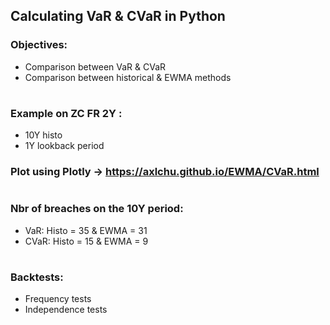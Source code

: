 ## Calculating VaR & CVaR in Python

### Objectives:
- Comparison between VaR & CVaR
- Comparison between historical & EWMA methods

#
### Example on ZC FR 2Y : 
- 10Y histo
- 1Y lookback period

### Plot using Plotly -> https://axlchu.github.io/EWMA/CVaR.html

#
### Nbr of breaches on the 10Y period:
- VaR: Histo = 35 & EWMA = 31
- CVaR: Histo = 15 & EWMA = 9
        
#
### Backtests:
- Frequency tests
- Independence tests
